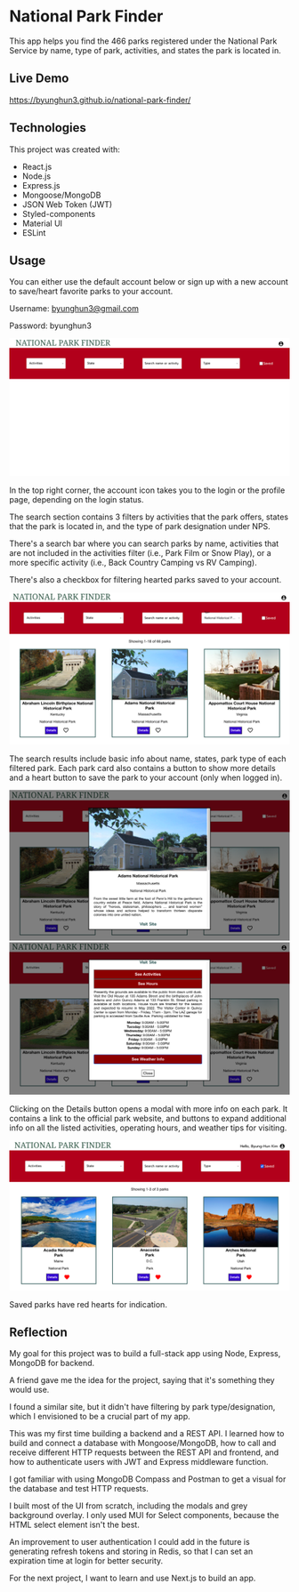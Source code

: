 # National Park Finder

This app helps you find the 466 parks registered under the National Park Service by name, type of park, activities, and states the park is located in. 



## Live Demo

https://byunghun3.github.io/national-park-finder/



## Technologies

This project was created with:

* React.js
* Node.js
* Express.js
* Mongoose/MongoDB
* JSON Web Token (JWT)
* Styled-components
* Material UI
* ESLint



## Usage

You can either use the default account below or sign up with a new account to save/heart favorite parks to your account.

Username: byunghun3@gmail.com

Password: byunghun3

![npf-main](./src/assets/images/national-park-finder-main.png)

In the top right corner, the account icon takes you to the login or the profile page, depending on the login status.

The search section contains 3 filters by activities that the park offers, states that the park is located in, and the type of park designation under NPS. 

There's a search bar where you can search parks by name, activities that are not included in the activities filter (i.e., Park Film or Snow Play), or a more specific activity (i.e., Back Country Camping vs RV Camping).

There's also a checkbox for filtering hearted parks saved to your account. 


![npf-search](./src/assets/images/national-park-finder-search-result.png)

The search results include basic info about name, states, park type of each filtered park. Each park card also contains a button to show more details and a heart button to save the park to your account (only when logged in).


![npf-details1](./src/assets/images/national-park-finder-details-1.png)
![npf-details2](./src/assets/images/national-park-finder-details-2.png)

Clicking on the Details button opens a modal with more info on each park. It contains a link to the official park website, and buttons to expand additional info on all the listed activities, operating hours, and weather tips for visiting. 


![npf-saved](./src/assets/images/national-park-finder-saved.png)

Saved parks have red hearts for indication.



## Reflection

My goal for this project was to build a full-stack app using Node, Express, MongoDB for backend.

A friend gave me the idea for the project, saying that it's something they would use.

I found a similar site, but it didn't have filtering by park type/designation, which I envisioned to be a crucial part of my app.

This was my first time building a backend and a REST API. I learned how to build and connect a database with Mongoose/MongoDB, how to call and receive different HTTP requests between the REST API and frontend, and how to authenticate users with JWT and Express middleware function.
 
I got familiar with using MongoDB Compass and Postman to get a visual for the database and test HTTP requests. 
 
I built most of the UI from scratch, including the modals and grey background overlay. I only used MUI for Select components, because the HTML select element isn't the best.

An improvement to user authentication I could add in the future is generating refresh tokens and storing in Redis, so that I can set an expiration time at login for better security.

For the next project, I want to learn and use Next.js to build an app.
